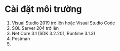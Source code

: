 # Cài đặt môi trường
1. Visual Studio 2019 trở lên hoặc Visual Studio Code
2. SQL Server 204 trở lên
3. Net Core 3.1 (SDK 3.2.201, Runtime 3.1.3)
4. Postman
5. 
